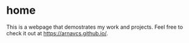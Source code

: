 # home
This is a webpage that demostrates my work and projects. Feel free to check it out at https://arnavcs.github.io/.
